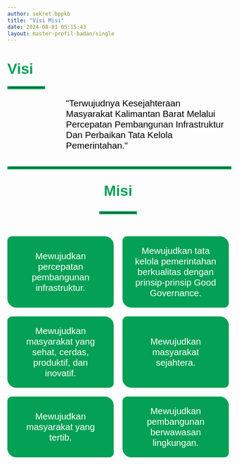 ```yaml
---
author: sekret.bppkb
title: "Visi Misi"
date: 2024-08-01 05:15:43
layout: master-profil-badan/single
---
```

<h1 class="MsoNormal" style="margin-bottom: 0cm;"><span style="font-size: 25pt; font-family: 'Poppins', sans-serif;"><span style="color: #03A055;"><span style="vertical-align: inherit;"><span style="vertical-align: inherit;"><span style="vertical-align: inherit;"><span style="vertical-align: inherit;"><span style="vertical-align: inherit;"><span style="vertical-align: inherit;"><span style="vertical-align: inherit;"><span style="vertical-align: inherit;"><span style="vertical-align: inherit;"><span style="vertical-align: inherit;"><span style="vertical-align: inherit;">Visi</span></span></span></span></span></span></span></span></span></span></span></span></span></h1>

<hr style="border: 3px solid #03A055; width: 80px; margin-top:20px; margin-bottom: 20px;">

<p class="MsoNormal" style="margin-bottom: 0cm; margin-left: 100pt; "><span style="font-size: 10pt; font-family: 'Poppins', sans-serif;"><span style="color: black;"><o:p></o:p></span></span><span style="font-size: 10pt; font-family: 'Poppins', sans-serif;"><span style="color: black;"><span style="vertical-align: inherit;"><span style="vertical-align: inherit;"><span style="vertical-align: inherit;"><span style="vertical-align: inherit;"><span style="vertical-align: inherit;"><span style="vertical-align: inherit;"><span style="vertical-align: inherit;"><span style="vertical-align: inherit;"><span style="vertical-align: inherit;"><span style="vertical-align: inherit;"><span style="text-align: center; font-size: 15.4pt">"Terwujudnya Kesejahteraan Masyarakat Kalimantan Barat Melalui Percepatan Pembangunan Infrastruktur</br>Dan Perbaikan Tata Kelola Pemerintahan."</span></span></span></span></span></span></span></span></span></span></span><span style="color: black;"><o:p></o:p></span></span></p>

<p class="MsoNormal" style="text-indent: -21.3pt;  margin: 0cm 0cm 0cm 21.3pt;"><span style="font-size: 10pt; font-family: 'Poppins', sans-serif; color: black;"><o:p>&nbsp;</o:p></span></p>
<hr style="border: 3px solid #03A055; width: 100%; margin-top:20px; margin-bottom: 30px;">

<h1 class="MsoNormal" style="text-indent: -21.3pt;  margin: 0cm 0cm 0cm 21.3pt; text-align:center;margin-bottom: 20pt;"><span style="font-size: 25pt; font-family: 'Poppins', sans-serif;"><span style="color: #03A055;"><span style="vertical-align: inherit;"><span style="vertical-align: inherit;"><span style="vertical-align: inherit;"><span style="vertical-align: inherit;"><span style="vertical-align: inherit;"><span style="vertical-align: inherit;"><span style="vertical-align: inherit;"><span style="vertical-align: inherit;"><span style="vertical-align: inherit;"><span style="vertical-align: inherit;"><span style="vertical-align: inherit;">Misi</span></span></span></span></span></span></span></span></span></span></span><span style="color: black;"><o:p></o:p></span></span></h1>

<hr style="border: 3px solid #03A055; width: 80px; margin-top:20px; margin-bottom: 50px; margin-left: auto; margin-right: auto;">

<div style="display: flex; flex-wrap: wrap; gap: 20px;">
    <div style="flex: 1 1 calc(33.333% - 20px); border: 1px solid #03A055; padding: 20px; border-top-left-radius: 10px; border-top-right-radius: 20px; border-bottom-left-radius: 20px; border-bottom-right-radius: 10px; background-color: #03A055; color: white; display: flex; justify-content: center; align-items: center; text-align: center;">
        <p class="MsoListParagraph" style="margin: 0cm 0cm 0cm 0cm;">
            <span style="font-size: 15.4pt; font-family: 'Poppins', sans-serif;">
                <span style="vertical-align: inherit;">Mewujudkan percepatan pembangunan infrastruktur.</span>
            </span>
        </p>
    </div>
    <div style="flex: 1 1 calc(33.333% - 20px); border: 1px solid #03A055; padding: 20px; border-top-left-radius: 10px; border-top-right-radius: 20px; border-bottom-left-radius: 20px; border-bottom-right-radius: 10px; background-color: #03A055; color: white; display: flex; justify-content: center; align-items: center; text-align: center;">
        <p class="MsoListParagraph" style="margin: 0cm 0cm 0cm 0cm;">
            <span style="font-size: 15.4pt; font-family: 'Poppins', sans-serif;">
                <span style="vertical-align: inherit;">
                    <span style="vertical-align: inherit;">Mewujudkan tata kelola pemerintahan berkualitas dengan prinsip-prinsip Good Governance.</span>
                </span>
            </span>
        </p>
    </div>
    <div style="flex: 1 1 calc(33.333% - 20px); border: 1px solid #03A055; padding: 20px; border-top-left-radius: 10px; border-top-right-radius: 20px; border-bottom-left-radius: 20px; border-bottom-right-radius: 10px; background-color: #03A055; color: white; display: flex; justify-content: center; align-items: center; text-align: center;">
        <p class="MsoListParagraph" style="margin: 0cm 0cm 0cm 0cm;">
            <span style="font-size: 15.4pt; font-family: 'Poppins', sans-serif;">
                <span style="vertical-align: inherit;">
                    <span style="vertical-align: inherit;">Mewujudkan masyarakat yang sehat, cerdas, produktif, dan inovatif.</span>
                </span>
            </span>
        </p>
    </div>
    <div style="flex: 1 1 calc(33.333% - 20px); border: 1px solid #03A055; padding: 20px; border-top-left-radius: 10px; border-top-right-radius: 20px; border-bottom-left-radius: 20px; border-bottom-right-radius: 10px; background-color: #03A055; color: white; display: flex; justify-content: center; align-items: center; text-align: center;">
        <p class="MsoListParagraph" style="margin: 0cm 0cm 0cm 0cm;">
            <span style="font-size: 15.4pt; font-family: 'Poppins', sans-serif;">
                <span style="vertical-align: inherit;">
                    <span style="vertical-align: inherit;">Mewujudkan masyarakat sejahtera.</span>
                </span>
            </span>
        </p>
    </div>
    <div style="flex: 1 1 calc(33.333% - 20px); border: 1px solid #03A055; padding: 20px; border-top-left-radius: 10px; border-top-right-radius: 20px; border-bottom-left-radius: 20px; border-bottom-right-radius: 10px; background-color: #03A055; color: white; display: flex; justify-content: center; align-items: center; text-align: center;">
        <p class="MsoListParagraph" style="margin: 0cm 0cm 0cm 0cm;">
            <span style="font-size: 15.4pt; font-family: 'Poppins', sans-serif;">
                <span style="vertical-align: inherit;">
                    <span style="vertical-align: inherit;">Mewujudkan masyarakat yang tertib.</span>
                </span>
            </span>
        </p>
    </div>
    <div style="flex: 1 1 calc(33.333% - 20px); border: 1px solid #03A055; padding: 20px; border-top-left-radius: 10px; border-top-right-radius: 20px; border-bottom-left-radius: 20px; border-bottom-right-radius: 10px; background-color: #03A055; color: white; display: flex; justify-content: center; align-items: center; text-align: center;">
        <p class="MsoListParagraph" style="margin: 0cm 0cm 0cm 0cm;">
            <span style="font-size: 15.4pt; font-family: 'Poppins', sans-serif;">
                <span style="vertical-align: inherit;">
                    <span style="vertical-align: inherit;">Mewujudkan pembangunan berwawasan lingkungan.</span>
                </span>
            </span>
        </p>
    </div>
</div>

<style>
@media screen and (max-width: 768px) {
  div[style*="flex-wrap: wrap;"] {
    flex-direction: column; /* Atur agar kotak ditampilkan secara vertikal */
    gap: 15px; /* Tambahkan jarak antar elemen */
  }

  div[style*="flex: 1 1 calc(33.333% - 20px);"] {
    flex: 1 1 100%; /* Kotak mengambil seluruh lebar container */
    margin: 0 auto; /* Pusatkan elemen */
    max-width: 100%; /* Pastikan lebar tetap seragam */
    height: auto; /* Tinggi otomatis mengikuti konten */
    box-sizing: border-box; /* Pastikan padding tidak memengaruhi ukuran total */
  }

  div[style*="padding: 20px;"] {
    display: flex; /* Pastikan konten di dalam terpusat */
    justify-content: center;
    align-items: center;
    text-align: center;
    height: auto; /* Tinggi otomatis mengikuti konten */
  }
}
</style>